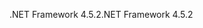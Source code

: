 <span data-ttu-id="cde5d-101">.NET Framework 4.5.2</span><span class="sxs-lookup"><span data-stu-id="cde5d-101">.NET Framework 4.5.2</span></span>